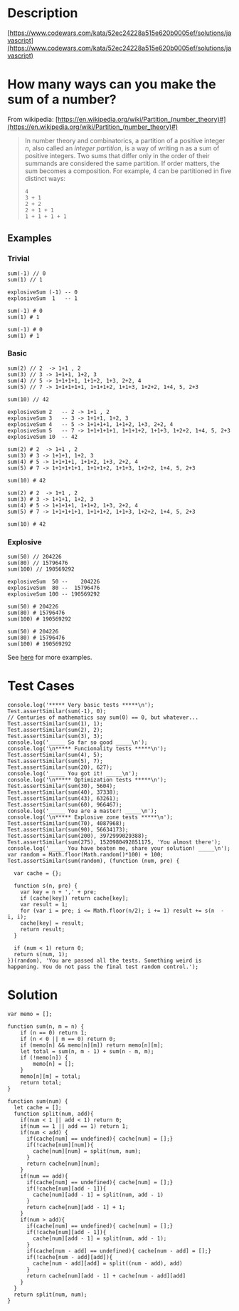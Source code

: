# Description
[https://www.codewars.com/kata/52ec24228a515e620b0005ef/solutions/javascript](https://www.codewars.com/kata/52ec24228a515e620b0005ef/solutions/javascript)

# How many ways can you make the sum of a number?

From wikipedia: [https://en.wikipedia.org/wiki/Partition_(number_theory)#](https://en.wikipedia.org/wiki/Partition_(number_theory)#)

> In number theory and combinatorics, a partition of a positive integer _n_, also called an _integer partition_, is a way of writing n as a sum of positive integers. Two sums that differ only in the order of their summands are considered the same partition. If order matters, the sum becomes a composition. For example, 4 can be partitioned in five distinct ways:
> 
>     4
>     3 + 1
>     2 + 2
>     2 + 1 + 1
>     1 + 1 + 1 + 1

## Examples

### Trivial

    sum(-1) // 0
    sum(1) // 1

    explosiveSum (-1) -- 0
    explosiveSum  1   -- 1

    sum(-1) # 0
    sum(1) # 1

    sum(-1) # 0
    sum(1) # 1

### Basic

    sum(2) // 2  -> 1+1 , 2
    sum(3) // 3 -> 1+1+1, 1+2, 3
    sum(4) // 5 -> 1+1+1+1, 1+1+2, 1+3, 2+2, 4
    sum(5) // 7 -> 1+1+1+1+1, 1+1+1+2, 1+1+3, 1+2+2, 1+4, 5, 2+3

    sum(10) // 42

    explosiveSum 2   -- 2 -> 1+1 , 2
    explosiveSum 3   -- 3 -> 1+1+1, 1+2, 3
    explosiveSum 4   -- 5 -> 1+1+1+1, 1+1+2, 1+3, 2+2, 4
    explosiveSum 5   -- 7 -> 1+1+1+1+1, 1+1+1+2, 1+1+3, 1+2+2, 1+4, 5, 2+3
    explosiveSum 10  -- 42

    sum(2) # 2  -> 1+1 , 2
    sum(3) # 3 -> 1+1+1, 1+2, 3
    sum(4) # 5 -> 1+1+1+1, 1+1+2, 1+3, 2+2, 4
    sum(5) # 7 -> 1+1+1+1+1, 1+1+1+2, 1+1+3, 1+2+2, 1+4, 5, 2+3

    sum(10) # 42

    sum(2) # 2  -> 1+1 , 2
    sum(3) # 3 -> 1+1+1, 1+2, 3
    sum(4) # 5 -> 1+1+1+1, 1+1+2, 1+3, 2+2, 4
    sum(5) # 7 -> 1+1+1+1+1, 1+1+1+2, 1+1+3, 1+2+2, 1+4, 5, 2+3

    sum(10) # 42

### Explosive

    sum(50) // 204226
    sum(80) // 15796476
    sum(100) // 190569292

    explosiveSum  50 --    204226
    explosiveSum  80 --  15796476
    explosiveSum 100 -- 190569292

    sum(50) # 204226
    sum(80) # 15796476
    sum(100) # 190569292

    sum(50) # 204226
    sum(80) # 15796476
    sum(100) # 190569292

See [here](http://www.numericana.com/data/partition.htm) for more examples.

# Test Cases
```
console.log('***** Very basic tests *****\n');
Test.assertSimilar(sum(-1), 0);
// Centuries of mathematics say sum(0) == 0, but whatever...
Test.assertSimilar(sum(1), 1);
Test.assertSimilar(sum(2), 2);
Test.assertSimilar(sum(3), 3);
console.log('_____ So far so good _____\n');
console.log('\n***** Funcionality tests *****\n');
Test.assertSimilar(sum(4), 5);
Test.assertSimilar(sum(5), 7);
Test.assertSimilar(sum(20), 627);
console.log('_____ You got it! _____\n');
console.log('\n***** Optimization tests *****\n');
Test.assertSimilar(sum(30), 5604);
Test.assertSimilar(sum(40), 37338);
Test.assertSimilar(sum(43), 63261);
Test.assertSimilar(sum(60), 966467);
console.log('_____ You are a master! _____\n');
console.log('\n***** Explosive zone tests *****\n');
Test.assertSimilar(sum(70), 4087968);
Test.assertSimilar(sum(90), 56634173);
Test.assertSimilar(sum(200), 3972999029388);
Test.assertSimilar(sum(275), 1520980492851175, 'You almost there');
console.log('_____ You have beaten me, share your solution! _____\n');
var random = Math.floor(Math.random()*100) + 100;
Test.assertSimilar(sum(random), (function (num, pre) {

  var cache = {};

  function s(n, pre) {
    var key = n + ',' + pre;
    if (cache[key]) return cache[key];
    var result = 1;
    for (var i = pre; i <= Math.floor(n/2); i += 1) result += s(n  - i, i);
    cache[key] = result;
    return result;
  }

  if (num < 1) return 0;
  return s(num, 1);
})(random), 'You are passed all the tests. Something weird is happening. You do not pass the final test random control.');

```
# Solution

```
var memo = [];

function sum(n, m = n) {
    if (n == 0) return 1;
    if (n < 0 || m == 0) return 0;
    if (memo[n] && memo[n][m]) return memo[n][m];
    let total = sum(n, m - 1) + sum(n - m, m);
    if (!memo[n]) {
        memo[n] = [];
    }
    memo[n][m] = total;
    return total;
}
```

```
function sum(num) {
  let cache = [];
  function split(num, add){
    if(num < 1 || add < 1) return 0;
    if(num == 1 || add == 1) return 1;
    if(num < add) {
      if(cache[num] == undefined){ cache[num] = [];}
      if(!cache[num][num]){
        cache[num][num] = split(num, num);
      }  
      return cache[num][num];
    }
    if(num == add){
      if(cache[num] == undefined){ cache[num] = [];}
      if(!cache[num][add - 1]){
        cache[num][add - 1] = split(num, add - 1)
      }
      return cache[num][add - 1] + 1;
    }
    if(num > add){
      if(cache[num] == undefined){ cache[num] = [];}
      if(!cache[num][add - 1]){
        cache[num][add - 1] = split(num, add - 1);
      }
      if(cache[num - add] == undefined){ cache[num - add] = [];}
      if(!cache[num - add][add]){
        cache[num - add][add] = split((num - add), add)
      }
      return cache[num][add - 1] + cache[num - add][add]
    } 
  }
  return split(num, num);
}
```